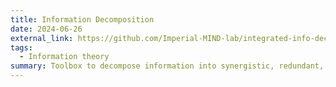 ```yaml
---
title: Information Decomposition
date: 2024-06-26
external_link: https://github.com/Imperial-MIND-lab/integrated-info-decomp
tags:
  - Information theory
summary: Toolbox to decompose information into synergistic, redundant, and unique contributions. By Pedro Mediano.
---
```



<!--more-->
